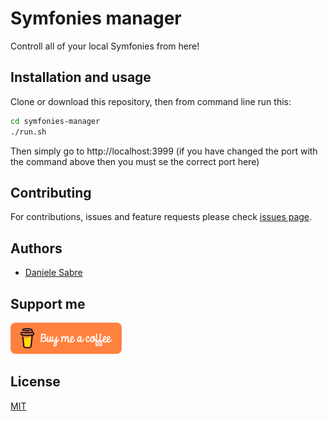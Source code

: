 # Symfonies manager

Controll all of your local Symfonies from here!


## Installation and usage

Clone or download this repository, then from command line run this:

```bash
cd symfonies-manager
./run.sh
```

Then simply go to http://localhost:3999 (if you have changed the port with the command above then you must se the correct port here)


## Contributing

For contributions, issues and feature requests please check [issues page](https://github.com/dsabre/symfonies-manager/issues).


## Authors

- [Daniele Sabre](https://github.com/dsabre)


## Support me
<a href="https://www.buymeacoffee.com/daniele.sabre" target="_blank">
  <img src="https://raw.githubusercontent.com/dsabre/dsabre/main/images/bmc.png" alt="Buy Me a Coffee" title="Buy Me a Coffee" height="50" />
</a>


## License

[MIT](https://raw.githubusercontent.com/dsabre/symfonies-manager/main/LICENSE)
